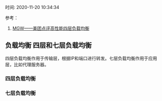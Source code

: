 时间: 2020-11-20 10:34:34

参考：

1. [MGW——美团点评高性能四层负载均衡](https://tech.meituan.com/2017/01/05/mgw.html)

## 负载均衡 四层和七层负载均衡

四层负载均衡作用于传输层，根据IP和端口进行转发。七层负载均衡作用于应用层，比如代理服务器。

###  四层负载均衡

### 七层负载均衡